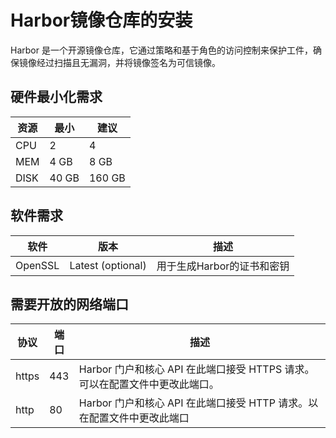 # Harbor镜像仓库的安装

Harbor 是一个开源镜像仓库，它通过策略和基于角色的访问控制来保护工件，确保镜像经过扫描且无漏洞，并将镜像签名为可信镜像。

## 硬件最小化需求

|资源|最小|建议|
|----|---|----|
|CPU|2   |4   |
|MEM|4 GB|8 GB|
|DISK|40 GB|160 GB|

## 软件需求

|软件|版本|描述|
|----|---|----|
|OpenSSL|Latest (optional)|用于生成Harbor的证书和密钥|

## 需要开放的网络端口

|协议|端口|描述|
|----|---|----|
|https|443|Harbor 门户和核心 API 在此端口接受 HTTPS 请求。可以在配置文件中更改此端口。|
|http|80  |Harbor 门户和核心 API 在此端口接受 HTTP 请求。以在配置文件中更改此端口|

